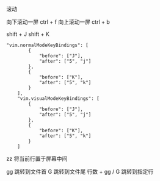 
滚动

向下滚动一屏 ctrl + f
向上滚动一屏 ctrl + b

shift + J
shift + K
```
"vim.normalModeKeyBindings": [
		{
			"before": ["J"],
			"after": ["5", "j"]
		},
		{
			"before": ["K"],
			"after": ["5", "k"]
		}
	],
	"vim.visualModeKeyBindings": [
		{
			"before": ["J"],
			"after": ["5", "j"]
		},
		{
			"before": ["K"],
			"after": ["5", "k"]
		}
	]
```



zz 将当前行置于屏幕中间

gg 跳转到文件首
G 跳转到文件尾
行数 + gg / G 跳转到指定行